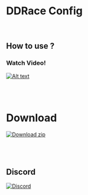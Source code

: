 
# DDRace Config


<br />

## How to use ?
### Watch Video!

[![Alt text](https://i.ytimg.com/vi/mybb4oIxfZU/hqdefault.jpg?sqp=-oaymwEjCPYBEIoBSFryq4qpAxUIARUAAAAAGAElAADIQj0AgKJDeAE=&rs=AOn4CLDshMxHGvjNFaoBfmKV8yYxdHnEFQ)](https://www.youtube.com/watch?v=mybb4oIxfZU)

<br />
<br />

# Download
[![Download zip](https://custom-icon-badges.herokuapp.com/badge/-Download-blue?style=for-the-badge&logo=download&logoColor=white "Download zip")](https://github.com/aliumutidiz/DDRace-Config/archive/refs/heads/main.zip)
<br />
<br />
<br />
<br />

## Discord
[![Discord](https://www.freepnglogos.com/uploads/discord-logo-png/meltdown-esports-bars-19.png "Discord")](https://discord.gg/UHgBk5r66T)

